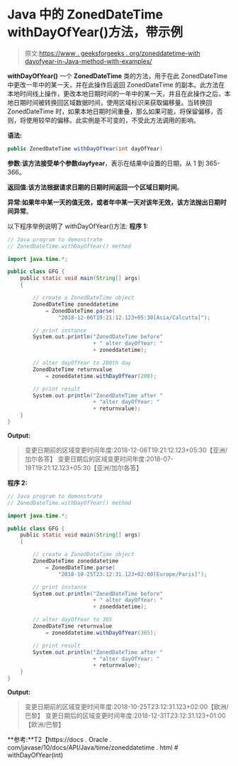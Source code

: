 # Java 中的 ZonedDateTime withDayOfYear()方法，带示例

> 原文:[https://www . geeksforgeeks . org/zoneddatetime-with dayofyear-in-Java-method-with-examples/](https://www.geeksforgeeks.org/zoneddatetime-withdayofyear-method-in-java-with-examples/)

**withDayOfYear()** 一个 **ZonedDateTime** 类的方法，用于在此 ZonedDateTime 中更改一年中的某一天，并在此操作后返回 ZonedDateTime 的副本。此方法在本地时间线上操作，更改本地日期时间的一年中的某一天，并且在此操作之后，本地日期时间被转换回区域数据时间，使用区域标识来获取偏移量。当转换回 ZonedDateTime 时，如果本地日期时间重叠，那么如果可能，将保留偏移，否则，将使用较早的偏移。此实例是不可变的，不受此方法调用的影响。

**语法:**

```java
public ZonedDateTime withDayOfYear(int dayOfYear)

```

**参数:**该方法接受单个参数**dayfyear**，表示在结果中设置的日期，从 1 到 365-366。

**返回值:**该方法根据请求日期的日期时间返回一个**区域日期时间**。

**异常:**如果年中某一天的值无效，或者年中某一天对该年无效，该方法抛出**日期时间异常**。

以下程序举例说明了 withDayOfYear()方法:
**程序 1:**

```java
// Java program to demonstrate
// ZonedDateTime.withDayOfYear() method

import java.time.*;

public class GFG {
    public static void main(String[] args)
    {

        // create a ZonedDateTime object
        ZonedDateTime zoneddatetime
            = ZonedDateTime.parse(
                "2018-12-06T19:21:12.123+05:30[Asia/Calcutta]");

        // print instance
        System.out.println("ZonedDateTime before"
                           + " alter dayOfYear: "
                           + zoneddatetime);

        // alter dayOfYear to 200th day
        ZonedDateTime returnvalue
            = zoneddatetime.withDayOfYear(200);

        // print result
        System.out.println("ZonedDateTime after "
                           + "alter dayOfYear: "
                           + returnvalue);
    }
}
```

**Output:**

> 变更日期前的区域变更时间年度:2018-12-06T19:21:12.123+05:30【亚洲/加尔各答】
> 变更日期后的区域变更时间年度:2018-07-19T19:21:12.123+05:30【亚洲/加尔各答】

**程序 2:**

```java
// Java program to demonstrate
// ZonedDateTime.withDayOfYear() method

import java.time.*;

public class GFG {
    public static void main(String[] args)
    {

        // create a ZonedDateTime object
        ZonedDateTime zoneddatetime
            = ZonedDateTime.parse(
                "2018-10-25T23:12:31.123+02:00[Europe/Paris]");

        // print instance
        System.out.println("ZonedDateTime before"
                           + " alter dayOfYear: "
                           + zoneddatetime);

        // alter dayOfYear to 365
        ZonedDateTime returnvalue
            = zoneddatetime.withDayOfYear(365);

        // print result
        System.out.println("ZonedDateTime after "
                           + "alter dayOfYear: "
                           + returnvalue);
    }
}
```

**Output:**

> 变更日期前的区域变更时间年度:2018-10-25T23:12:31.123+02:00【欧洲/巴黎】
> 变更日期后的区域变更时间年度:2018-12-31T23:12:31.123+01:00【欧洲/巴黎】

**参考:**T2【https://docs . Oracle . com/javase/10/docs/API/Java/time/zoneddatetime . html # withDayOfYear(int)